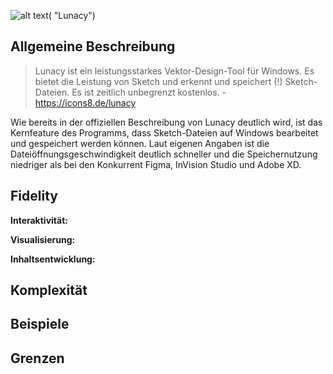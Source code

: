 ![alt text](./lunacy_free_sketch_preview_for_windows)( "Lunacy")

## Allgemeine Beschreibung

> Lunacy ist ein leistungsstarkes Vektor-Design-Tool für Windows. Es bietet die Leistung von Sketch und erkennt und speichert (!) Sketch-Dateien. Es ist zeitlich unbegrenzt kostenlos. - https://icons8.de/lunacy

Wie bereits in der offiziellen Beschreibung von Lunacy deutlich wird, ist das Kernfeature des Programms, dass Sketch-Dateien auf Windows bearbeitet und gespeichert werden können. Laut eigenen Angaben ist die Dateiöffnungsgeschwindigkeit deutlich schneller und die Speichernutzung niedriger als bei den Konkurrent Figma, InVision Studio und Adobe XD.

## Fidelity

**Interaktivität:**

**Visualisierung:**

**Inhaltsentwicklung:**


## Komplexität

## Beispiele

## Grenzen
